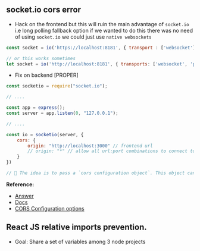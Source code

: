 ## socket.io cors error
- Hack on the frontend
but this will ruin the main advantage of `socket.io` i.e long polling fallback option
if we wanted to do this there was no need of using `socket.io` we could just use 
`native websockets`

```js
const socket = io('https://localhost:8181', { transport : ['websocket'] });

// or this works sometimes
let socket = io('http://localhost:8181', { transports: ['websocket', 'polling', 'flashsocket'] });
```

- Fix on backend [PROPER]
```js
const socketio = require("socket.io");

// ....

const app = express();
const server = app.listen(0, "127.0.0.1");

// ....

const io = socketio(server, {
    cors: {
        origin: "http://localhost:3000" // frontend url
        // origin: "*" // allow all url:port combinations to connect to socket-server
    }
})

// 🚀 The idea is to pass a `cors configuration object`. This object can be customised to maximum extent (see cors docs)
```

**Reference:**  
- [Answer](https://stackoverflow.com/a/64805972)
- [Docs](https://socket.io/docs/v3/handling-cors/)
- [CORS Configuration options](https://www.npmjs.com/package/cors#configuration-options)

## React JS relative imports prevention.
- Goal: Share a set of variables among 3 node projects
